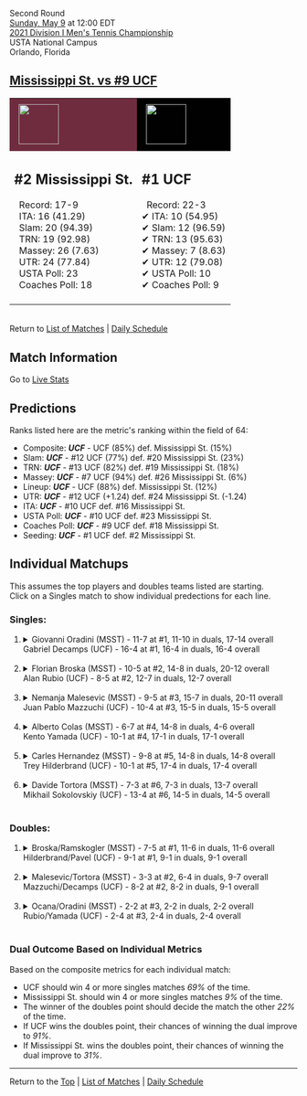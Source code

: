 Second Round[](#top)<a name="top"></a>  
[Sunday, May 9](../../schedule/05-09.md) at 12:00 EDT  
[2021 Division I Men's Tennis Championship](../index.md)  
USTA National Campus  
Orlando, Florida  
## [Mississippi St. vs #9 UCF](https://www.ncaa.com/game/5833404)  

<table><tr style="background-color: #d9d9d9 !important"><td style="background-color: #6F2C3F !important"><img src="https://www.ncaa.com/sites/default/files/images/logos/schools/m/mississippi-st.70.png" width="70" height="70" style="padding: 8px;" /></td><td style="background-color: #010101 !important"><img src="https://www.ncaa.com/sites/default/files/images/logos/schools/u/ucf.70.png" width="70" height="70" style="padding: 8px;" /></td></tr><tr>
<td>  

<h2>#2 Mississippi St.</h2>  
&nbsp; Record: 17-9<br>  
&nbsp; ITA: 16 (41.29)<br>  
&nbsp; Slam: 20 (94.39)<br>  
&nbsp; TRN: 19 (92.98)<br>  
&nbsp; Massey: 26 (7.63)<br>  
&nbsp; UTR: 24 (77.84)<br>  
&nbsp; USTA Poll: 23<br>  
&nbsp; Coaches Poll: 18<br>  
<br>  

</td>
<td>  

<h2>#1 UCF</h2>  
&nbsp; Record: 22-3<br>  
&#10004; ITA: 10 (54.95)<br>  
&#10004; Slam: 12 (96.59)<br>  
&#10004; TRN: 13 (95.63)<br>  
&#10004; Massey: 7 (8.63)<br>  
&#10004; UTR: 12 (79.08)<br>  
&#10004; USTA Poll: 10<br>  
&#10004; Coaches Poll: 9<br>  
<br>  

</td>
</tr></table>  


<br>Return to [List of Matches](../index.md) &#124; [Daily Schedule](../../schedule/05-09.md)

## Match Information  
Go to [Live Stats](http://scores.tennisticker.de/usa/ustanc/conf/lp.html?lid=76)  

## Predictions  

Ranks listed here are the metric's ranking within the field of 64:  
- Composite: ***UCF*** - UCF (85%) def. Mississippi St. (15%)  
- Slam: ***UCF*** - #12 UCF (77%) def. #20 Mississippi St. (23%)  
- TRN: ***UCF*** - #13 UCF (82%) def. #19 Mississippi St. (18%)  
- Massey: ***UCF*** - #7 UCF (94%) def. #26 Mississippi St. (6%)  
- Lineup: ***UCF*** - UCF (88%) def. Mississippi St. (12%)  
- UTR: ***UCF*** - #12 UCF (+1.24) def. #24 Mississippi St. (-1.24)  
- ITA: ***UCF*** - #10 UCF def. #16 Mississippi St.  
- USTA Poll: ***UCF*** - #10 UCF def. #23 Mississippi St.  
- Coaches Poll: ***UCF*** - #9 UCF def. #18 Mississippi St.  
- Seeding: ***UCF*** - #1 UCF def. #2 Mississippi St.  

## Individual Matchups  
This assumes the top players and doubles teams listed are starting.  
Click on a Singles match to show individual predections for each line.  

### Singles:  

<ol>
<li><details>
<summary markdown="span">Giovanni Oradini (MSST) - 11-7 at #1, 11-10 in duals, 17-14 overall<br>Gabriel Decamps (UCF) - 16-4 at #1, 16-4 in duals, 16-4 overall</summary>
<h4>Predictions</h4><ul>
<li>Composite: <b><i>UCF</i></b> - Decamps (82%) def. Oradini (18%)</li>  
<li>Slam: <b><i>UCF</i></b> - Decamps (74%) def. Oradini (26%)</li>  
<li>TRN: <b><i>UCF</i></b> - Decamps (84%) def. Oradini (16%)</li>  
<li>Massey: <b><i>UCF</i></b> - Decamps (85%) def. Oradini (15%)</li>  
<li>UTR: <b><i>UCF</i></b> - Decamps (86%) def. Oradini (14%)</li>  
<li>ITA: <b><i>UCF</i></b> - Decamps (42.84) def. Oradini (31.20)</li>  
</ul>
</details>&nbsp;</li>
<li><details>
<summary markdown="span">Florian Broska (MSST) - 10-5 at #2, 14-8 in duals, 20-12 overall<br>Alan Rubio (UCF) - 8-5 at #2, 12-7 in duals, 12-7 overall</summary>
<h4>Predictions</h4><ul>
<li>Composite: <b><i>MSST</i></b> - Broska (63%) def. Rubio (37%)</li>  
<li>Slam: <b><i>MSST</i></b> - Broska (63%) def. Rubio (37%)</li>  
<li>TRN: <b><i>MSST</i></b> - Broska (56%) def. Rubio (44%)</li>  
<li>Massey: <b><i>UCF</i></b> - Rubio (51%) def. Broska (49%)</li>  
<li>UTR: <b><i>MSST</i></b> - Broska (84%) def. Rubio (16%)</li>  
<li>ITA: <b><i>MSST</i></b> - Broska (16.73) def. Rubio (3.77)</li>  
</ul>
</details>&nbsp;</li>
<li><details>
<summary markdown="span">Nemanja Malesevic (MSST) - 9-5 at #3, 15-7 in duals, 20-11 overall<br>Juan Pablo Mazzuchi (UCF) - 10-4 at #3, 15-5 in duals, 15-5 overall</summary>
<h4>Predictions</h4><ul>
<li>Composite: <b><i>UCF</i></b> - Mazzuchi (70%) def. Malesevic (30%)</li>  
<li>Slam: <b><i>UCF</i></b> - Mazzuchi (60%) def. Malesevic (40%)</li>  
<li>TRN: <b><i>UCF</i></b> - Mazzuchi (58%) def. Malesevic (42%)</li>  
<li>Massey: <b><i>UCF</i></b> - Mazzuchi (81%) def. Malesevic (19%)</li>  
<li>UTR: <b><i>UCF</i></b> - Mazzuchi (82%) def. Malesevic (18%)</li>  
<li>ITA: <b><i>MSST</i></b> - Malesevic (15.40) def. Mazzuchi (7.08)</li>  
</ul>
</details>&nbsp;</li>
<li><details>
<summary markdown="span">Alberto Colas (MSST) - 6-7 at #4, 14-8 in duals, 4-6 overall<br>Kento Yamada (UCF) - 10-1 at #4, 17-1 in duals, 17-1 overall</summary>
<h4>Predictions</h4><ul>
<li>Composite: <b><i>UCF</i></b> - Yamada (66%) def. Colas (34%)</li>  
<li>Slam: <b><i>UCF</i></b> - Yamada (60%) def. Colas (40%)</li>  
<li>TRN: <b><i>UCF</i></b> - Yamada (73%) def. Colas (27%)</li>  
<li>Massey: <b><i>UCF</i></b> - Yamada (74%) def. Colas (26%)</li>  
<li>UTR: <b><i>UCF</i></b> - Yamada (58%) def. Colas (42%)</li>  
<li>ITA: <b><i>MSST</i></b> - Colas (5.15) def. Yamada (4.27)</li>  
</ul>
</details>&nbsp;</li>
<li><details>
<summary markdown="span">Carles Hernandez (MSST) - 9-8 at #5, 14-8 in duals, 14-8 overall<br>Trey Hilderbrand (UCF) - 10-1 at #5, 17-4 in duals, 17-4 overall</summary>
<h4>Predictions</h4><ul>
<li>Composite: <b><i>UCF</i></b> - Hilderbrand (79%) def. Hernandez (21%)</li>  
<li>Slam: <b><i>UCF</i></b> - Hilderbrand (75%) def. Hernandez (25%)</li>  
<li>TRN: <b><i>UCF</i></b> - Hilderbrand (79%) def. Hernandez (21%)</li>  
<li>Massey: <b><i>UCF</i></b> - Hilderbrand (84%) def. Hernandez (16%)</li>  
<li>UTR: <b><i>UCF</i></b> - Hilderbrand (79%) def. Hernandez (21%)</li>  
<li>ITA: <b><i>UCF</i></b> - Hilderbrand (2.90) def. Hernandez (1.85)</li>  
</ul>
</details>&nbsp;</li>
<li><details>
<summary markdown="span">Davide Tortora (MSST) - 7-3 at #6, 7-3 in duals, 13-7 overall<br>Mikhail Sokolovskiy (UCF) - 13-4 at #6, 14-5 in duals, 14-5 overall</summary>
<h4>Predictions</h4><ul>
<li>Composite: <b><i>UCF</i></b> - Sokolovskiy (62%) def. Tortora (38%)</li>  
<li>Slam: <b><i>MSST</i></b> - Tortora (51%) def. Sokolovskiy (49%)</li>  
<li>TRN: <b><i>MSST</i></b> - Tortora (63%) def. Sokolovskiy (37%)</li>  
<li>Massey: <b><i>UCF</i></b> - Sokolovskiy (78%) def. Tortora (22%)</li>  
<li>UTR: <b><i>UCF</i></b> - Sokolovskiy (86%) def. Tortora (14%)</li>  
<li>ITA: <b><i>MSST</i></b> - Tortora (9.41) def. Sokolovskiy (2.26)</li>  
</ul>
</details>&nbsp;</li>
</ol>

### Doubles:  

<ol>
<li><details>
<summary markdown="span">Broska/Ramskogler (MSST) - 7-5 at #1, 11-6 in duals, 11-6 overall<br>Hilderbrand/Pavel (UCF) - 9-1 at #1, 9-1 in duals, 9-1 overall</summary>
<br>Sorry, we don't have any metrics for this match
</details>&nbsp;</li>
<li><details>
<summary markdown="span">Malesevic/Tortora (MSST) - 3-3 at #2, 6-4 in duals, 9-7 overall<br>Mazzuchi/Decamps (UCF) - 8-2 at #2, 8-2 in duals, 9-1 overall</summary>
<br>Sorry, we don't have any metrics for this match
</details>&nbsp;</li>
<li><details>
<summary markdown="span">Ocana/Oradini (MSST) - 2-2 at #3, 2-2 in duals, 2-2 overall<br>Rubio/Yamada (UCF) - 2-4 at #3, 2-4 in duals, 2-4 overall</summary>
<br>Sorry, we don't have any metrics for this match
</details>&nbsp;</li>
</ol>

### Dual Outcome Based on Individual Metrics  
  
Based on the composite metrics for each individual match:  
- UCF should win 4 or more singles matches *69%* of the time.  
- Mississippi St. should win 4 or more singles matches *9%* of the time.  
- The winner of the doubles point should decide the match the other *22%* of the time.  
- If UCF wins the doubles point, their chances of winning the dual improve to *91%*.  
- If Mississippi St. wins the doubles point, their chances of winning the dual improve to *31%*.  
  
------

Return to the [Top](#top) &#124; [List of Matches](../index.md) &#124; [Daily Schedule](../../schedule/05-09.md)  
